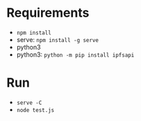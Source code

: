 # Requirements

- `npm install`
- serve: `npm install -g serve`
- python3
- python3: `python -m pip install ipfsapi`

# Run

- `serve -C`
- `node test.js`
